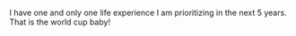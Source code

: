 I have one and only one life experience I am prioritizing in the next 5 years. That is the world cup baby! 
